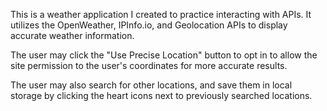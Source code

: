 This is a weather application I created to practice interacting with APIs. It utilizes the OpenWeather, IPInfo.io, and Geolocation APIs to display accurate weather information.

The user may click the "Use Precise Location" button to opt in to allow the site permission to the user's coordinates for more accurate results.

The user may also search for other locations, and save them in local storage by clicking the heart icons next to previously searched locations.
